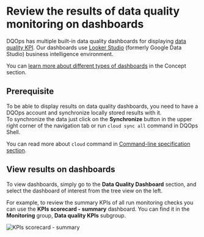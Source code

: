 # Review the results of data quality monitoring on dashboards

DQOps has multiple built-in data quality dashboards for displaying [data quality KPI](../../dqo-concepts/data-quality-kpis/data-quality-kpis.md).
Our dashboards use [Looker Studio](https://lookerstudio.google.com/overview) (formerly Google Data Studio) business
intelligence environment.

You can [learn more about different types of dashboards](../../dqo-concepts/data-quality-dashboards/data-quality-dashboards.md) in the Concept section.

## Prerequisite

To be able to display results on data quality dashboards, you need to have a DQOps account and synchronize locally stored results with it.  
To synchronize the data just click on the **Synchronize** button in the upper right corner of the navigation tab or run `cloud sync all` command in DQOps Shell.

You can read more about `cloud` command in [Command-line specification section](../../command-line-interface/cloud.md).

## View results on dashboards

To view dashboards, simply go to the **Data Quality Dashboard** section, and select the dashboard of interest from the tree view on the left.

For example, to review the summary KPIs of all run monitoring checks you can use the **KPIs scorecard - summary** dashboard.
You can find it in the **Monitoring** group, **Data quality KPIs** subgroup.

![KPIs scorecard - summary](https://dqops.com/docs/images/working-with-dqo/data-quality-dashboards/kpis-scorecard-dashboards.png)

 
